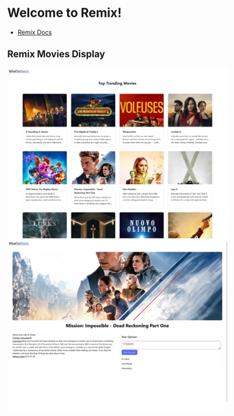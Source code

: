 # Welcome to Remix!

- [Remix Docs](https://remix.run/docs)

## Remix Movies Display

![home](./home.png)
![display](./display.png)
